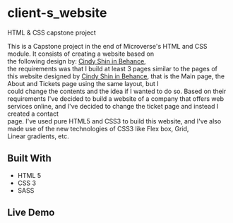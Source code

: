 # client-s_website
HTML &amp; CSS capstone project

This is a Capstone project in the end of Microverse's HTML and CSS module. It consists of creating a website based on the following design by: [Cindy Shin in Behance](https://www.behance.net/gallery/29845175/CC-Global-Summit-2015), the requirements was that I build at least 3 pages similar to the pages of this website designed by [Cindy Shin in Behance](https://www.behance.net/gallery/29845175/CC-Global-Summit-2015), that is the Main page, the About and Tickets page using the same layout, but I could change the contents and the idea if I wanted to do so. Based on their requirements I've decided to build a website of a company that offers web services online, and I've decided to change the ticket page and instead I created a contact page. I've used pure HTML5 and CSS3 to build this website, and I've also made use of the new technologies of CSS3 like Flex box, Grid, Linear gradients, etc.

## Built With

- HTML 5
- CSS 3
- SASS

## Live Demo

